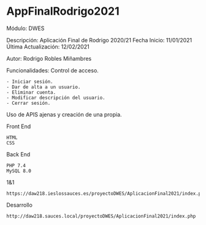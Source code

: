 # AppFinalRodrigo2021
Módulo: DWES

Descripción: Aplicación Final de Rodrigo 2020/21
Fecha Inicio: 11/01/2021
Última Actualización: 12/02/2021

Autor: Rodrigo Robles Miñambres

Funcionalidades:
Control de acceso.

    - Iniciar sesión.
    - Dar de alta a un usuario.
    - Eliminar cuenta.
    - Modificar descripción del usuario.
    - Cerrar sesión.

Uso de APIS ajenas y creación de una propia.
  
Front End

    HTML
    CSS

Back End

    PHP 7.4
    MySQL 8.0

1&1

    https://daw218.ieslossauces.es/proyectoDWES/AplicacionFinal2021/index.php

Desarrollo

    http://daw218.sauces.local/proyectoDWES/AplicacionFinal2021/index.php

